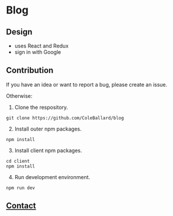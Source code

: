 # Blog

## Design

- uses React and Redux
- sign in with Google

## Contribution

If you have an idea or want to report a bug, please create an issue.

Otherwise:

1. Clone the respository.

```shell
git clone https://github.com/ColeBallard/blog
```

2. Install outer npm packages.

```shell
npm install
```

3. Install client npm packages.

```shell
cd client
npm install
```

4. Run development environment.

```shell
npm run dev
```

## **[Contact](https://coleb.io/contact)**